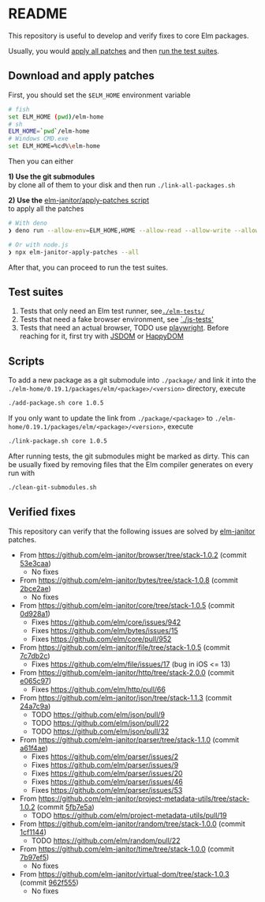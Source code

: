 # README

This repository is useful to develop and verify fixes to core Elm packages.

Usually, you would [apply all patches](#download-and-apply-patches) and then
[run the test suites](#test-suites).

## Download and apply patches

First, you should set the `$ELM_HOME` environment variable

```sh
# fish
set ELM_HOME (pwd)/elm-home
# sh
ELM_HOME=`pwd`/elm-home
# Windows CMD.exe
set ELM_HOME=%cd%\elm-home
```

Then you can either

**1) Use the git submodules**\
by clone all of them to your disk and then run `./link-all-packages.sh`

**2) Use the**
[elm-janitor/apply-patches script](https://github.com/elm-janitor/apply-patches)\
to apply all the patches

```sh
# With deno
❯ deno run --allow-env=ELM_HOME,HOME --allow-read --allow-write --allow-net=github.com,codeload.github.com,api.github.com  https://raw.githubusercontent.com/elm-janitor/apply-patches/main/deno/cli.ts --all

# Or with node.js
❯ npx elm-janitor-apply-patches --all
```

After that, you can proceed to run the test suites.

## Test suites

1. Tests that only need an Elm test runner,
   see[`./elm-tests/`](./elm-tests/README.md)
2. Tests that need a fake browser environment, see
   [`./js-tests'](./js-tests/README.md)
3. Tests that need an actual browser, TODO use
   [playwright](https://playwright.dev/). Before reaching for it, first try with
   [JSDOM](https://github.com/jsdom/jsdom) or
   [HappyDOM](https://github.com/capricorn86/happy-dom)

## Scripts

To add a new package as a git submodule into `./package/` and link it into the
`./elm-home/0.19.1/packages/elm/<package>/<version>` directory, execute

```sh
./add-package.sh core 1.0.5
```

If you only want to update the link from `./package/<package>` to
`./elm-home/0.19.1/packages/elm/<package>/<version>`, execute

```sh
./link-package.sh core 1.0.5
```

After running tests, the git submodules might be marked as dirty. This can be
usually fixed by removing files that the Elm compiler generates on every run
with

```sh
./clean-git-submodules.sh
```

## Verified fixes

This repository can verify that the following issues are solved by
[elm-janitor](https://github.com/elm-janitor) patches.

- From https://github.com/elm-janitor/browser/tree/stack-1.0.2 (commit
  [53e3caa](https://github.com/elm-janitor/browser/commit/53e3caa265fd9da3ec9880d47bb95eed6fe24ee6))
  - No fixes
- From https://github.com/elm-janitor/bytes/tree/stack-1.0.8 (commit
  [2bce2ae](https://github.com/elm-janitor/bytes/commit/2bce2aeda4ef18c3dcccd84084647d22a7af36a6))
  - No fixes
- From https://github.com/elm-janitor/core/tree/stack-1.0.5 (commit
  [0d928a1](https://github.com/elm-janitor/core/commit/0d928a177fc492e32a2f9bd92f5bcf9f5ca2f68c))
  - Fixes https://github.com/elm/core/issues/942
  - Fixes https://github.com/elm/bytes/issues/15
  - Fixes https://github.com/elm/core/pull/952
- From https://github.com/elm-janitor/file/tree/stack-1.0.5 (commit
  [7c7db2c](https://github.com/elm-janitor/file/commit/7c7db2c7d60edc79791852e72f01ca227f58f9ea))
  - Fixes https://github.com/elm/file/issues/17 (bug in iOS <= 13)
- From https://github.com/elm-janitor/http/tree/stack-2.0.0 (commit
  [e065c97](https://github.com/elm-janitor/http/commit/e065c97fbbe402ac7acc249edb4061f68bd220c0))
  - Fixes https://github.com/elm/http/pull/66
- From https://github.com/elm-janitor/json/tree/stack-1.1.3 (commit
  [24a7c9a](https://github.com/elm-janitor/json/commit/24a7c9a234350366a5672e46dd135a09e0336e28))
  - TODO https://github.com/elm/json/pull/9
  - TODO https://github.com/elm/json/pull/22
  - TODO https://github.com/elm/json/pull/32
- From https://github.com/elm-janitor/parser/tree/stack-1.1.0 (commit
  [a61f4ae](https://github.com/elm-janitor/parser/commit/a61f4ae6d789f7dd6de51a1bd67c459bce9a7a0c))
  - Fixes https://github.com/elm/parser/issues/2
  - Fixes https://github.com/elm/parser/issues/9
  - Fixes https://github.com/elm/parser/issues/20
  - Fixes https://github.com/elm/parser/issues/46
  - Fixes https://github.com/elm/parser/issues/53
- From https://github.com/elm-janitor/project-metadata-utils/tree/stack-1.0.2
  (commit
  [5fb7e5a](https://github.com/elm-janitor/project-metadata-utils/commit/5fb7e5a54ece08edb3a31f26ed91c9dd43ad5664))
  - TODO https://github.com/elm/project-metadata-utils/pull/19
- From https://github.com/elm-janitor/random/tree/stack-1.0.0 (commit
  [1cf1144](https://github.com/elm-janitor/random/commit/1cf11440beccc83184879eea9b233758355a6ef2))
  - TODO https://github.com/elm/random/pull/22
- From https://github.com/elm-janitor/time/tree/stack-1.0.0 (commit
  [7b97ef5](https://github.com/elm-janitor/time/commit/7b97ef513b289d7b88704fcfc5a0807f7eb4f5ce))
  - No fixes
- From https://github.com/elm-janitor/virtual-dom/tree/stack-1.0.3 (commit
  [962f555](https://github.com/elm-janitor/virtual-dom/commit/962f55501704292d8b2b66695fc1f587b5185ef7))
  - No fixes
